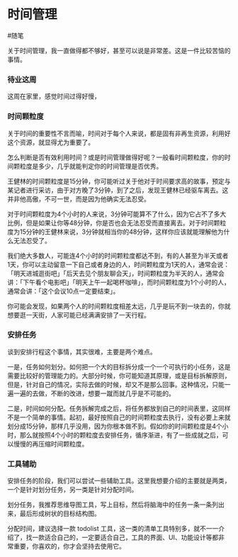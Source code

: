# 时间管理
#随笔 

关于时间管理，我一直做得都不够好，甚至可以说是非常差。这是一件比较苦恼的事情。

### 待业这周
这周在家里，感觉时间过得好慢，

### 时间颗粒度
关于时间的重要性不言而喻，时间对于每个人来说，都是固有非再生资源，利用好这个资源，就显得尤为重要了。

怎么判断是否有效利用时间？或是时间管理做得好呢？一般看时间颗粒度，你的时间颗粒度是多少，几乎就能判定你的时间管理是否优秀。

王健林的时间颗粒度是15分钟，你可能听过关于他对于时间要求高的故事，预定与某记者进行采访，由于对方晚了3分钟，到了之后，发现王健林已经驱车离去。这并非他高傲，不可一世，而是因为他确实无法忍受。

对于时间颗粒度为4个小时的人来说，3分钟可能算不了什么，因为它占不了多大比例，但是如果让你等48分钟，你是否也会无法忍受而直接离去。对于时间颗粒度为15分钟的王健林来说，3分钟就相当你的48分钟，这样你应该就能理解他为什么无法忍受了。

我们绝大多数人，可能连4个小时的时间颗粒度都达不到，有的人甚至为半天或者1天，你可以主动留意一下自己或者身边的人，时间颗粒度为1天的人，通常会说：「明天进城逛街吧」「后天去见个朋友聊会天」，时间颗粒度为半天的人，通常会讲：「下午看个电影吧」「明天上午一起喝杯咖啡」，而时间颗粒度为1个小时的人，通常会讲：「这个会议10点一定要结束」。

你可能会发现，如果两个人的时间颗粒度相差太远，几乎是玩不到一块去的，你就想要逛一天街，人家可能已经满满安排了一天行程。

### 安排任务
谈到安排行程这个事情，其实很难，主要是两个难点。

一是，任务如何划分。如何把一个大的目标拆分成一个一个可执行的小任务，这是需要比较好的管理能力的。大部分时候，你可能知道其原理，或是目标拆解原则，但是，针对自己的情况，实际去做的时候，却又不是那么回事。这种情况，只能一遍一遍的去做，不断的改进，想要一蹴而就几乎是不可能的。

二是，时间如何分配。任务拆解完成之后，将任务都放到自己的时间表里，这同样不是一个简单的事情。起初，最好按照自己的时间颗粒度去执行，没有必要上来就划分成15分钟，那样几乎没用，因为你根本做不到。假如你的时间颗粒度是4个小时，那么就按照4个小时的颗粒度去安排任务，循序渐进，有了一些成就之后，可以慢慢的再压缩时间颗粒度。

### 工具辅助
安排任务的阶段，我们可以尝试一些辅助工具。这里我想要介绍的主要就是两类，一个是针对划分任务，另一类是针对分配时间。

划分任务，我推荐思维导图工具，写上目标，然后将脑海中的任务一条一条列出来，最后形成树状的目标结构图。

分配时间，建议选择一款 todolist 工具，这一类的清单工具特别多，就不一一介绍了，找一款适合自己的，一定要适合自己，工具的界面、UI、功能设计等都非常重要，你喜欢的，你才会坚持去使用它。

